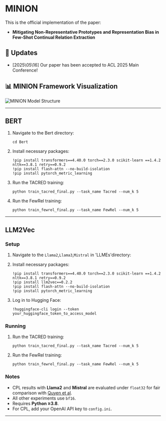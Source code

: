 <h1 align="left">
  MINION
</h1>

This is the official implementation of the paper:  
- **Mitigating Non-Representative Prototypes and Representation Bias in Few-Shot Continual Relation Extraction**

## 🚀 Updates
- \[2025\05\16] Our paper has been accepted to ACL 2025 Main Conference!

## 📊 MINION Framework Visualization

![MINION Model Structure](https://raw.githubusercontent.com/pdt0609/Minion/main/png/model_structure.jpg)




---



## BERT


1. Navigate to the Bert directory:
   ```
   cd Bert
   ```

2. Install necessary packages:
   ```
   !pip install transformers==4.40.0 torch==2.3.0 scikit-learn ==1.4.2 nltk==3.8.1 retry==0.9.2
   !pip install flash-attn --no-build-isolation
   !pip install pytorch_metric_learning
   ```
3. Run the TACRED training:
   ```
   python train_tacred_final.py --task_name Tacred --num_k 5 
   ```
4. Run the FewRel training:
   ```
   python train_fewrel_final.py --task_name FewRel --num_k 5 
   ```
---

## LLM2Vec

### Setup

1. Navigate to the `Llama2`,`Llama3`,`Mistral` in 'LLMEs'directory:

2. Install necessary packages:
   ```
   !pip install transformers==4.40.0 torch==2.3.0 scikit-learn ==1.4.2 nltk==3.8.1 retry==0.9.2
   !pip install llm2vec==0.2.2
   !pip install flash-attn --no-build-isolation
   !pip install pytorch_metric_learning
   ```
3. Log in to Hugging Face:
   ```
   !huggingface-cli login --token your_huggingface_token_to_access_model
   ```

### Running 

1. Run the TACRED training:
   ```
   python train_tacred_final.py --task_name Tacred --num_k 5 
   ```
2. Run the FewRel training:
   ```
   python train_fewrel_final.py --task_name FewRel --num_k 5 
   ```

### Notes

- CPL results with **Llama2** and **Mistral** are evaluated under `float32` for fair comparison with [Quyen et al](https://arxiv.org/abs/2410.00334).
- All other experiments use `bf16`.
- Requires **Python ≥3.8**.
- For CPL, add your OpenAI API key to `config.ini`.
--- 
